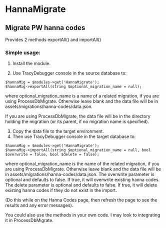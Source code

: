 # HannaMigrate
## Migrate PW hanna codes

Provides 2 methods exportAll() and importAll()

### Simple usage:

1. Install the module. 

2. Use TracyDebugger console in the source database to: 
````
$hannaMig = $modules->get('HannaMigrate');
$hannaMig->exportAll(string $optional_migration_name = null);
````  
   where optional_migration_name is a name of a related migration, 
   if you are using ProcessDbMigrate. 
   Otherwise leave blank and the data file will be in assets/migrations/hanna-codes/data.json.

If you are using ProcessDbMigrate, the data file will be in the directory holding the migration (or its parent, if no migration name is specified).

3. Copy the data file to the target environment.
4. Then use TracyDebugger console in the target database to:
````
$hannaMig = $modules->get('HannaMigrate');
$hannaMig->importAll(string $optional_migration_name = null, bool $overwrite = false, bool $delete = false);
````
   where optional_migration_name is the name of the related migration, 
   if you are using ProcessDbMigrate. 
   Otherwise leave blank and the data file will be in assets/migrations/hanna-codes/data.json.
   The overwrite parameter is optional and defaults to false. If true, it will overwrite existing hanna codes.
   The delete parameter is optional and defaults to false. If true, it will delete existing hanna codes if they do not exist in the import.

(Do this while on the Hanna Codes page, then refresh the page to see the results and any error messages).

You could also use the methods in your own code. I may look to integrating it in ProcessDbMigrate.
